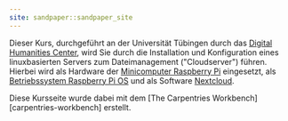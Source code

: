 ```yaml
---
site: sandpaper::sandpaper_site
---
```


Dieser Kurs, durchgeführt an der Universität Tübingen durch das [Digital Humanities Center](https://uni-tuebingen.de/de/35032), wird Sie durch die Installation und Konfiguration eines linuxbasierten Servers zum Dateimanagement ("Cloudserver") führen. Hierbei wird als Hardware der [Minicomputer Raspberry Pi](https://www.raspberrypi.com) eingesetzt, als [Betriebssystem Raspberry Pi OS](https://www.raspberrypi.com/software/) und als Software [Nextcloud](https://www.nextcloud.com).

Diese Kursseite wurde dabei mit dem [The Carpentries Workbench][carpentries-workbench] erstellt. 

